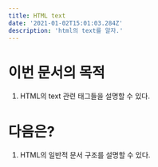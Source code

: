 ```yaml
---
title: HTML text 
date: '2021-01-02T15:01:03.284Z'
description: 'html의 text를 알자.'
---
```

# 이번 문서의 목적
1. HTML의 text 관련 태그들을 설명할 수 있다.

# 다음은?
1. HTML의 일반적 문서 구조를 설명할 수 있다.
